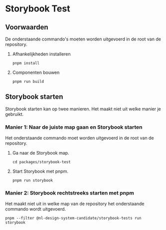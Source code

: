 <!-- @license CC0-1.0 -->

# Storybook Test

## Voorwaarden

De onderstaande commando's moeten worden uitgevoerd in de root van de repository.

1. Afhankelijkheden installeren

   ```shell
   pnpm install
   ```

1. Componenten bouwen

   ```shell
   pnpm run build
   ```

## Storybook starten

Storybook starten kan op twee manieren. Het maakt niet uit welke manier je gebruikt.

### Manier 1: Naar de juiste map gaan en Storybook starten

Het onderstaande commando moet worden uitgevoerd in de root van de repository.

1. Ga naar de Storybook map.

   ```shell
   cd packages/storybook-test
   ```

1. Start Storybook met pnpm.

   ```shell
   pnpm run storybook
   ```

### Manier 2: Storybook rechtstreeks starten met pnpm

Het maakt niet uit in welke map van de repository het onderstaande commando wordt uitgevoerd.

```shell
pnpm --filter @nl-design-system-candidate/storybook-tests run storybook
```
